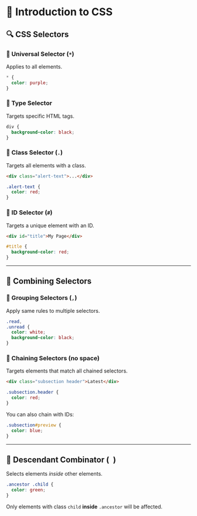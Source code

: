 # 🎨 Introduction to CSS

## 🔍 CSS Selectors

### 🔹 Universal Selector (`*`)

Applies to all elements.

```css
* {
  color: purple;
}
```

### 🔹 Type Selector

Targets specific HTML tags.

```css
div {
  background-color: black;
}
```

### 🔹 Class Selector (`.`)

Targets all elements with a class.

```html
<div class="alert-text">...</div>
```

```css
.alert-text {
  color: red;
}
```

### 🔹 ID Selector (`#`)

Targets a unique element with an ID.

```html
<div id="title">My Page</div>
```

```css
#title {
  background-color: red;
}
```

---

## 🧵 Combining Selectors

### 🔸 Grouping Selectors (`,`)

Apply same rules to multiple selectors.

```css
.read,
.unread {
  color: white;
  background-color: black;
}
```

### 🔸 Chaining Selectors (no space)

Targets elements that match all chained selectors.

```html
<div class="subsection header">Latest</div>
```

```css
.subsection.header {
  color: red;
}
```

You can also chain with IDs:

```css
.subsection#preview {
  color: blue;
}
```

---

## 📐 Descendant Combinator (` `)

Selects elements _inside_ other elements.

```css
.ancestor .child {
  color: green;
}
```

Only elements with class `child` **inside** `.ancestor` will be affected.
